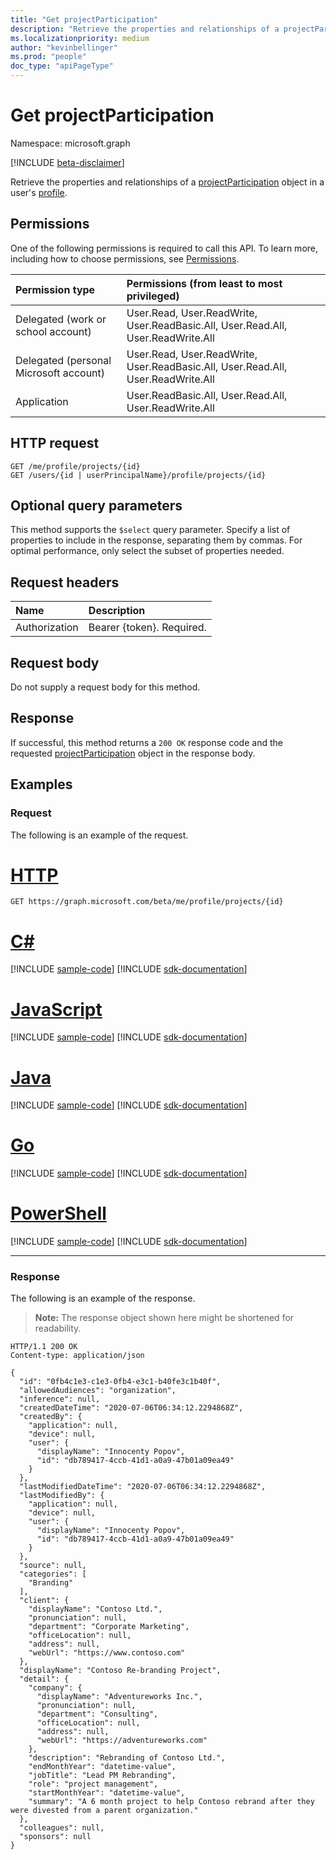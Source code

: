```yaml
---
title: "Get projectParticipation"
description: "Retrieve the properties and relationships of a projectParticipation object."
ms.localizationpriority: medium
author: "kevinbellinger"
ms.prod: "people"
doc_type: "apiPageType"
---
```


# Get projectParticipation

Namespace: microsoft.graph

[!INCLUDE [beta-disclaimer](../../includes/beta-disclaimer.md)]

Retrieve the properties and relationships of a [projectParticipation](../resources/projectparticipation.md) object in a user's [profile](../resources/profile.md).

## Permissions

One of the following permissions is required to call this API. To learn more, including how to choose permissions, see [Permissions](/graph/permissions-reference).

| Permission type                        | Permissions (from least to most privileged)                                      |
|:---------------------------------------|:---------------------------------------------------------------------------------|
| Delegated (work or school account)     | User.Read, User.ReadWrite, User.ReadBasic.All, User.Read.All, User.ReadWrite.All |
| Delegated (personal Microsoft account) | User.Read, User.ReadWrite, User.ReadBasic.All, User.Read.All, User.ReadWrite.All |
| Application                            | User.ReadBasic.All, User.Read.All, User.ReadWrite.All                            |

## HTTP request

<!-- { "blockType": "ignored" } -->

```http
GET /me/profile/projects/{id}
GET /users/{id | userPrincipalName}/profile/projects/{id}
```

## Optional query parameters

This method supports the `$select` query parameter. Specify a list of properties to include in the response, separating them by commas. For optimal performance, only select the subset of properties needed.

## Request headers

| Name           |Description                  |
|:---------------|:----------------------------|
| Authorization  | Bearer {token}. Required.   |

## Request body

Do not supply a request body for this method.

## Response

If successful, this method returns a `200 OK` response code and the requested [projectParticipation](../resources/projectparticipation.md) object in the response body.

## Examples

### Request

The following is an example of the request.

# [HTTP](#tab/http)
<!-- {
  "blockType": "request",
  "name": "get_projectparticipation"
}-->

```msgraph-interactive
GET https://graph.microsoft.com/beta/me/profile/projects/{id}
```

# [C#](#tab/csharp)
[!INCLUDE [sample-code](../includes/snippets/csharp/get-projectparticipation-csharp-snippets.md)]
[!INCLUDE [sdk-documentation](../includes/snippets/snippets-sdk-documentation-link.md)]

# [JavaScript](#tab/javascript)
[!INCLUDE [sample-code](../includes/snippets/javascript/get-projectparticipation-javascript-snippets.md)]
[!INCLUDE [sdk-documentation](../includes/snippets/snippets-sdk-documentation-link.md)]

# [Java](#tab/java)
[!INCLUDE [sample-code](../includes/snippets/java/get-projectparticipation-java-snippets.md)]
[!INCLUDE [sdk-documentation](../includes/snippets/snippets-sdk-documentation-link.md)]

# [Go](#tab/go)
[!INCLUDE [sample-code](../includes/snippets/go/get-projectparticipation-go-snippets.md)]
[!INCLUDE [sdk-documentation](../includes/snippets/snippets-sdk-documentation-link.md)]

# [PowerShell](#tab/powershell)
[!INCLUDE [sample-code](../includes/snippets/powershell/get-projectparticipation-powershell-snippets.md)]
[!INCLUDE [sdk-documentation](../includes/snippets/snippets-sdk-documentation-link.md)]

---


### Response

The following is an example of the response.

> **Note:** The response object shown here might be shortened for readability.

<!-- {
  "blockType": "response",
  "truncated": true,
  "@odata.type": "microsoft.graph.projectParticipation"
} -->

```http
HTTP/1.1 200 OK
Content-type: application/json

{
  "id": "0fb4c1e3-c1e3-0fb4-e3c1-b40fe3c1b40f",
  "allowedAudiences": "organization",
  "inference": null,
  "createdDateTime": "2020-07-06T06:34:12.2294868Z",
  "createdBy": {
    "application": null,
    "device": null,
    "user": {
      "displayName": "Innocenty Popov",
      "id": "db789417-4ccb-41d1-a0a9-47b01a09ea49"
    }
  },
  "lastModifiedDateTime": "2020-07-06T06:34:12.2294868Z",
  "lastModifiedBy": {
    "application": null,
    "device": null,
    "user": {
      "displayName": "Innocenty Popov",
      "id": "db789417-4ccb-41d1-a0a9-47b01a09ea49"
    }
  },
  "source": null,
  "categories": [
    "Branding"
  ],
  "client": {
    "displayName": "Contoso Ltd.",
    "pronunciation": null,
    "department": "Corporate Marketing",
    "officeLocation": null,
    "address": null,
    "webUrl": "https://www.contoso.com"
  },
  "displayName": "Contoso Re-branding Project",
  "detail": {
    "company": {
      "displayName": "Adventureworks Inc.",
      "pronunciation": null,
      "department": "Consulting",
      "officeLocation": null,
      "address": null,
      "webUrl": "https://adventureworks.com"
    },
    "description": "Rebranding of Contoso Ltd.",
    "endMonthYear": "datetime-value",
    "jobTitle": "Lead PM Rebranding",
    "role": "project management",
    "startMonthYear": "datetime-value",
    "summary": "A 6 month project to help Contoso rebrand after they were divested from a parent organization."
  },
  "colleagues": null,
  "sponsors": null
}
```


